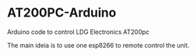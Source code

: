# AT200PC-Arduino
Arduino code to control LDG Electronics AT200pc

The main ideia is to use one esp8266 to remote control the unit.
